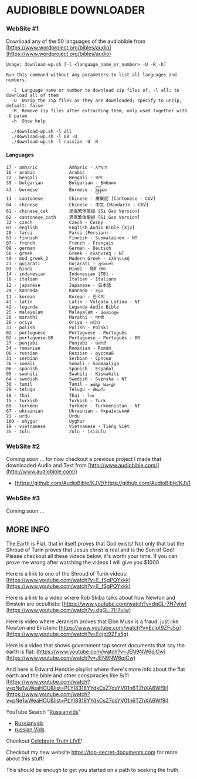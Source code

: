 # AUDIOBIBLE DOWNLOADER

### WebSite #1

Download any of the 50 languages of the audiobible from [https://www.wordproject.org/bibles/audio](https://www.wordproject.org/bibles/audio)

```
Usage: download-wp.sh [-l <language_name_or_number> -U -R -h]

Run this command without any parameters to list all languages and numbers.

  -l  Language name or number to download zip files of, -l all; to download all of them
  -U  Unzip the zip files as they are downloaded; specify to unzip, default: false
  -R  Remove zip files after extracting them, only used together with -U param
  -h  Show help

  ./download-wp.sh -l all
  ./download-wp.sh -l 08 -U
  ./download-wp.sh -l russian -U -R
```

#### Languages

```
17 - amharic            Amharic - አማርኛ
16 - arabic             Arabic
22 - bengali            Bengali - বাংলা
39 - bulgarian          Bulgarian - Библия
43 - burmese            Burmese - မြန်မာ
13 - cantonese          Chinese - 廣東話 [Cantonese - CUV]
04 - chinese            Chinese - 中文 [Mandarin - CUV]
61 - chinese_cat        思高繁体圣经 [Si Gao Version]
62 - cantonese_cath     思高繁体聖經 [Si Gao Version]
32 - czech              Czech - Český
01 - english            English Audio Bible [kjv]
20 - farsi              Farsi (Persian)
63 - finnish            Finnish - Suomalainen - NT
07 - french             French - Français
09 - german             German - Deutsch
58 - greek              Greek - ελληνική - NT
40 - mod_greek_2        Modern Greek - ελληνική
23 - gujarati           Gujarati - ગુજરાતી
03 - hindi              Hindi - हिंदी भाषा
14 - indonesian         Indonesian [TB] -
10 - italian            Italian - Italiano
12 - japanese           Japanese - 日本語
24 - kannada            Kannada - ಕನ್ನಡ
11 - korean             Korean - 한국의
41 - latin              Latin - Vulgata Latina - NT
42 - luganda            Luganda Audio Bible
25 - malayalam          Malayalam - മലയാളം
28 - marathi            Marathi - मराठी
26 - oriya              Oriya - ଓଡ଼ିଆ
33 - polish             Polish - Polski
02 - portuguese         Portuguese - Português
02 - portuguese-BR      Portuguese - Português - BR
27 - punjabi            Punjabi - ਪੰਜਾਬੀ
34 - romanian           Romanian - Român
08 - russian            Russian - русский
31 - serbian            Serbian - Српски
36 - somali             Somali - Soomaaliga
06 - spanish            Spanish - Español
05 - swahili            Swahili - Kiswahili
64 - swedish            Swedish - Svenska - NT
30 - tamil              Tamil - தமிழ் மொழி
29 - telugu             Telugu - తెలుగు
18 - thai               Thai - ไทย
15 - turkish            Turkish - Türk
65 - turkmen            Turkmen - Turkmenistan - NT
67 - ukrainian          Ukrainian - Yкраїнський
21 - urdu               Urdu
100 - uhygur            Uyghur
19 - vietnamese         Vietnamese - Tiếng Việt
35 - zulu               Zulu - isiZulu
```

### WebSite #2

Coming soon ... for now checkout a previous project I made that downloaded Audio and Text from [http://www.audiobible.com/](http://www.audiobible.com/)

- [https://github.com/AudioBible/KJV](https://github.com/AudioBible/KJV)

### WebSite #3

Coming soon ...


## MORE INFO

The Earth is Flat, that in itself proves that God exists! Not only that but the Shroud of Turin proves that Jesus christ is real and is the Son of God! Please checkout all these videos below, it's worth your time. If you can prove me wrong after watching the videos I will give you $1000

Here is a link to one of the Shroud of Turin videos: [https://www.youtube.com/watch?v=E_fSgPQYxkk](https://www.youtube.com/watch?v=E_fSgPQYxkk)

Here is a link to a video where Rob Skiba talks about how Newton and Einstein are occultists: [https://www.youtube.com/watch?v=dgGL-7H7vIw](https://www.youtube.com/watch?v=dgGL-7H7vIw)

Here is video where Jeranism proves that Elon Musk is a fraud, just like Newton and Einstein: [https://www.youtube.com/watch?v=Ecjpt9ZFs5g](https://www.youtube.com/watch?v=Ecjpt9ZFs5g)

Here is a video that shows government top secret documents that say the earth is flat: [https://www.youtube.com/watch?v=JEN9NW6qjCw](https://www.youtube.com/watch?v=JEN9NW6qjCw)

And here is Edward Hendrie playlist where there's more info about the flat earth and the bible and other conspiracies like 9/11 [https://www.youtube.com/watch?v=pNe1wWeaHOU&list=PLYI8318YYdkCsZ7dsYV01n6TZhXA6Wf9i](https://www.youtube.com/watch?v=pNe1wWeaHOU&list=PLYI8318YYdkCsZ7dsYV01n6TZhXA6Wf9i)

YouTube Search "[Russianvids](https://www.youtube.com/results?search_query=russianvids)"

- [Russianvids](https://www.youtube.com/user/BuildingNumber7)
- [russian Vids](https://www.youtube.com/channel/UCFLyRiIh_37N1OcXlx7FaKQ)

Checkout [Celebrate Truth LIVE](https://youtube.com/CelebrateTruth/live)!

Checkout my new website https://top-secret-documents.com for more about this stuff!

This should be enough to get you started on a path to seeking the truth.
